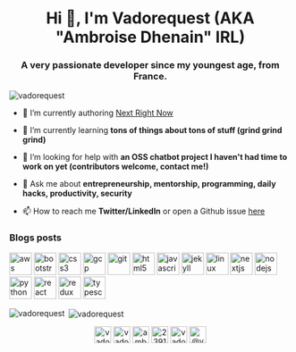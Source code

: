<h1 align="center">Hi 👋, I'm Vadorequest (AKA "Ambroise Dhenain" IRL)</h1>
<h3 align="center">A very passionate developer since my youngest age, from France.</h3>

<p align="left"> <img src="https://komarev.com/ghpvc/?username=vadorequest" alt="vadorequest" /> </p>

- 🔭 I’m currently authoring [Next Right Now](https://github.com/UnlyEd/next-right-now)

- 🌱 I’m currently learning **tons of things about tons of stuff (grind grind grind)**

- 🤝 I’m looking for help with **an OSS chatbot project I haven't had time to work on yet (contributors welcome, contact me!)**

- 💬 Ask me about **entrepreneurship, mentorship, programming, daily hacks, productivity, security**

- 📫 How to reach me **Twitter/LinkedIn** or open a Github issue [here](https://github.com/Vadorequest/Vadorequest/issues?q=is%3Aissue+is%3Aopen+sort%3Aupdated-desc)

### Blogs posts
<!-- BLOG-POST-LIST:START -->
<!-- BLOG-POST-LIST:END -->

<p align="left"><img src="https://devicons.github.io/devicon/devicon.git/icons/amazonwebservices/amazonwebservices-original-wordmark.svg" alt="aws" width="40" height="40"/> <img src="https://devicons.github.io/devicon/devicon.git/icons/bootstrap/bootstrap-plain.svg" alt="bootstrap" width="40" height="40"/> <img src="https://devicons.github.io/devicon/devicon.git/icons/css3/css3-original-wordmark.svg" alt="css3" width="40" height="40"/> <img src="https://www.vectorlogo.zone/logos/google_cloud/google_cloud-icon.svg" alt="gcp" width="40" height="40"/> <img src="https://www.vectorlogo.zone/logos/git-scm/git-scm-icon.svg" alt="git" width="40" height="40"/> <img src="https://devicons.github.io/devicon/devicon.git/icons/html5/html5-original-wordmark.svg" alt="html5" width="40" height="40"/> <img src="https://devicons.github.io/devicon/devicon.git/icons/javascript/javascript-original.svg" alt="javascript" width="40" height="40"/> <img src="https://www.vectorlogo.zone/logos/jekyllrb/jekyllrb-icon.svg" alt="jekyll" width="40" height="40"/> <img src="https://devicons.github.io/devicon/devicon.git/icons/linux/linux-original.svg" alt="linux" width="40" height="40"/> <img src="https://cdn.worldvectorlogo.com/logos/nextjs-3.svg" alt="nextjs" width="40" height="40"/> <img src="https://devicons.github.io/devicon/devicon.git/icons/nodejs/nodejs-original-wordmark.svg" alt="nodejs" width="40" height="40"/> <img src="https://devicons.github.io/devicon/devicon.git/icons/python/python-original.svg" alt="python" width="40" height="40"/> <img src="https://devicons.github.io/devicon/devicon.git/icons/react/react-original-wordmark.svg" alt="react" width="40" height="40"/> <img src="https://devicons.github.io/devicon/devicon.git/icons/redux/redux-original.svg" alt="redux" width="40" height="40"/> <img src="https://devicons.github.io/devicon/devicon.git/icons/typescript/typescript-original.svg" alt="typescript" width="40" height="40"/></p><p><img align="left" src="https://github-readme-stats.vercel.app/api/top-langs/?username=vadorequest&layout=compact&hide=php,smarty" alt="vadorequest" /></p>

<p>&nbsp;<img align="center" src="https://github-readme-stats.vercel.app/api?username=vadorequest&show_icons=true&count_private=true&show_icons=true&theme=dracula&hide=php" alt="vadorequest" /></p>

<p align="center">
<a href="https://dev.to/vadorequest" target="blank"><img align="center" src="https://cdn.jsdelivr.net/npm/simple-icons@3.0.1/icons/dev-dot-to.svg" alt="vadorequest" height="30" width="30" /></a>
<a href="https://twitter.com/vadorequest" target="blank"><img align="center" src="https://cdn.jsdelivr.net/npm/simple-icons@3.0.1/icons/twitter.svg" alt="vadorequest" height="30" width="30" /></a>
<a href="https://linkedin.com/in/ambroise-dhenain" target="blank"><img align="center" src="https://cdn.jsdelivr.net/npm/simple-icons@3.0.1/icons/linkedin.svg" alt="ambroise-dhenain" height="30" width="30" /></a>
<a href="https://stackoverflow.com/users/2391795" target="blank"><img align="center" src="https://cdn.jsdelivr.net/npm/simple-icons@3.0.1/icons/stackoverflow.svg" alt="2391795" height="30" width="30" /></a>
<a href="https://codesandbox.com/vadorequest" target="blank"><img align="center" src="https://cdn.jsdelivr.net/npm/simple-icons@3.0.1/icons/codesandbox.svg" alt="vadorequest" height="30" width="30" /></a>
<a href="https://medium.com/@vadorequest" target="blank"><img align="center" src="https://cdn.jsdelivr.net/npm/simple-icons@3.0.1/icons/medium.svg" alt="@vadorequest" height="30" width="30" /></a>
</p>
